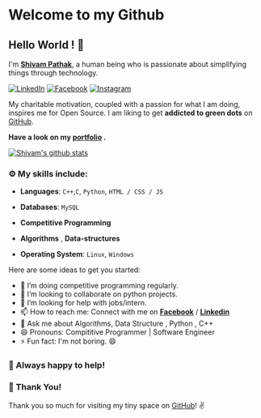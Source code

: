 
# Welcome to my Github
## Hello World ! :wave:

I'm **[Shivam Pathak](https://www.linkedin.com/in/shivam-pathak-351741154/)**, a human being who is passionate about simplifying things through technology.

 [![LinkedIn](https://img.shields.io/static/v1.svg?label=LinkedIn&message=@ShivamPathak&logo=linkedin&style=flat&color=blue)](https://www.linkedin.com/in/shivam-pathak-351741154)
 [![Facebook](https://img.shields.io/static/v1.svg?label=facebook&message=@ShivamPathak&logo=facebook&style=flat&color=blue)](https://www.facebook.com/shivampathak848/)
 [![Instagram](https://img.shields.io/static/v1.svg?label=Instagram&message=@ShivamPathak&logo=Instagram&style=flat&color=blue)](https://www.instagram.com/_.shiivam._/)
 
 My charitable motivation, coupled with a passion for what I am doing, inspires me for Open Source. 
I am liking to get **addicted to green dots** on [GitHub](https://github.com/Shivam-Pathak?tab=repositories).


**Have a look on my [portfolio](https://Shivam-Pathak.github.io/) .** 

[![Shivam's github stats](https://github-readme-stats.vercel.app/api?username=Shivam-Pathak&show_icons=true)](https://github.com/Shivam-Pathak/)


### :gear: My skills include:

- **Languages**: `C++`,`C`, `Python`, `HTML / CSS / JS`

- **Databases**: `MySQL` 

- **Competitive Programming**
    
- **Algorithms** , **Data-structures**

- **Operating System**: `Linux`, `Windows`
    
Here are some ideas to get you started:

- 🌱 I’m doing competitive programming regularly.
- 👯 I’m looking to collaborate on python projects.
- 🤔 I’m looking for help with jobs/intern.
- 📫 How to reach me: Connect with me on **[Facebook](https://www.facebook.com/shivampathak848)** / **[Linkedin](https://www.linkedin.com/in/shivam-pathak-351741154/)**  
- 💬 Ask me about Algorithms, Data Structure , Python , C++ 
- 😄 Pronouns: Compititive Programmer | Software Engineer 
- ⚡ Fun fact: I'm not boring. 😄 


### :handshake: Always happy to help!


### :hugs: Thank You!

Thank you so much for visiting my tiny space on [GitHub](https://github.com/Shivam-Pathak)! :v: 



